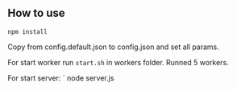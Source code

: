 ## How to use
`
npm install
`

Copy from config.default.json to config.json and set all params.

For start worker run `start.sh` in workers folder. Runned 5 workers.

For start server:
`
node server.js
